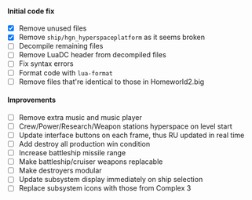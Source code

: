 #### Initial code fix

-   [x] Remove unused files
-   [x] Remove `ship/hgn_hyperspaceplatform` as it seems broken
-   [ ] Decompile remaining files
-   [ ] Remove LuaDC header from decompiled files
-   [ ] Fix syntax errors
-   [ ] Format code with `lua-format`
-   [ ] Remove files that're identical to those in Homeworld2.big

#### Improvements

-   [ ] Remove extra music and music player
-   [ ] Crew/Power/Research/Weapon stations hyperspace on level start
-   [ ] Update interface buttons on each frame, thus RU updated in real time
-   [ ] Add destroy all production win condition
-   [ ] Increase battleship missile range
-   [ ] Make battleship/cruiser weapons replacable
-   [ ] Make destroyers modular
-   [ ] Update subsystem display immediately on ship selection
-   [ ] Replace subsystem icons with those from Complex 3
